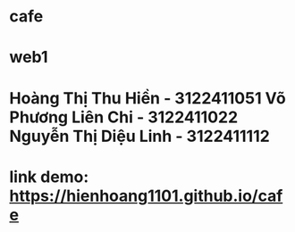 # cafe


# web1


# Hoàng Thị Thu Hiền - 3122411051 Võ Phương Liên Chi - 3122411022 Nguyễn Thị Diệu Linh - 3122411112


# link demo: https://hienhoang1101.github.io/cafe
 
 
